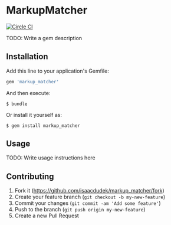 # MarkupMatcher

[![Circle CI](https://circleci.com/gh/isaacdudek/markup_matcher.png?style=badge&circle-token=6b4dd523d59385c4c0077a5032a7d482fb6d0846)](https://circleci.com/gh/isaacdudek/markup_matcher)

TODO: Write a gem description

## Installation

Add this line to your application's Gemfile:

```ruby
gem 'markup_matcher'
```

And then execute:

    $ bundle

Or install it yourself as:

    $ gem install markup_matcher

## Usage

TODO: Write usage instructions here

## Contributing

1. Fork it (https://github.com/isaacdudek/markup_matcher/fork)
2. Create your feature branch (`git checkout -b my-new-feature`)
3. Commit your changes (`git commit -am 'Add some feature'`)
4. Push to the branch (`git push origin my-new-feature`)
5. Create a new Pull Request
